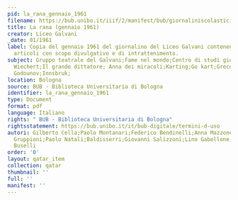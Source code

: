 ```yaml
---
pid: la_rana_gennaio_1961
filename: https://bub.unibo.it/iiif/2/manifest/bub/giornaliniscolastici/larana/jpg/1961.json
title: La rana (gennaio 1961)
creator: Liceo Galvani
_date: 01/1961
label: Copia del gennaio 1961 del giornalino del Liceo Galvani contenente tredici
  articoli con scopo divulgativo e di intrattenimento.
subject: Gruppo teatrale del Galvani;Fame nel mondo;Centro di studi giornalistici;Giovani;quadri;arte;Ernst
  Wiechert;Il grande dittatore; Anna dei miracoli;Karting;Go kart;Greco;Moussorgsky;Boris
  Godounov;Innsbruk;
location: Bologna
source: BUB - Biblioteca Universitaria di Bologna
identifier: la_rana_gennaio_1961
type: Document
format: pdf
language: Italiano
rights: " BUB - Biblioteca Universitaria di Bologna"
rightsstatement: https://bub.unibo.it/it/bub-digitale/termini-d-uso
autori: Gilberto Cella;Paolo Montanari;Federico Bendinelli;Anna Mazzone;Fabrizio Frasnedi;Giuliano
  Gruppioni;Paolo Natali;Baldisserri;Giovanni Salizzoni;Lino Gabellone;Sanro Castellari;Giuliano
  Buselli
order: '0'
layout: qatar_item
collection: qatar
thumbnail: ''
full: ''
manifest: ''
---
```

